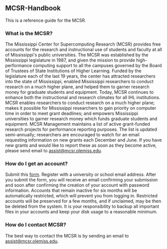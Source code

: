 ## MCSR-Handbook
This is a reference guide for the MCSR.

### What is the MCSR?

The Mississippi Center for Supercomputing Research (MCSR) provides free accounts for the research and instructional use of students and faculty at all of Mississippi's public universities.
The MCSR was established by the Mississippi legislature in 1987, and given the mission to provide high-performance computing support to all the campuses governed by the Board of Trustees of State Institutions of Higher Learning. Funded by the legislature each of the last 19 years, the center has attracted researchers into the state of Mississippi, enabled Mississippi researchers to conduct research on a much higher plane, and helped them to garner research money for graduate students and equipment. Today, MCSR continues to enhance both the instructional and research climates for all IHL institutions.
MCSR enables researchers to conduct research on a much higher plane; makes it possible for Mississippi researchers to gain priority on computer time in order to meet grant deadlines; and empowers Mississippi universities to garner research money which funds graduate students and equipment. 
MCSR Management maintains a list of active grant-funded research projects for performance reporting purposes. The list is updated semi-annually; researchers are encouraged to watch for an email requesting information on new grants each December and June. If you have new grants and would like to report these as soon as they become active, please send email to assist@mcsr.olemiss.edu. 

### How do I get an account?

Submit this [form](http://www.mcsr.olemiss.edu/info.php). Register with a university or school email address. After you submit the form, you will receive an email confirming your submission and soon after confirming the creation of your account with password information.
Accounts that remain inactive for six months will be automatically restricted, which will prevent you from logging in. Restricted accounts will be preserved for a few months, and if unclaimed, may be then be deleted from the system. 
It is your responsibility to backup all important files in your accounts and keep your disk usage to a reasonable minimum. 

### How do I contact MCSR?
The best way to contact the MCSR is by sending an email to assist@mcsr.olemiss.edu.
